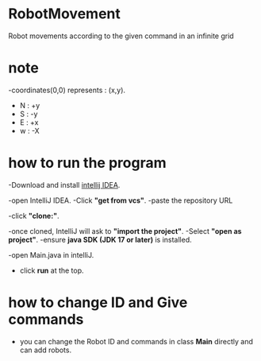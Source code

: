 # RobotMovement
Robot movements according to the given command in an infinite grid
# note
-coordinates(0,0) represents : (x,y).
- N : +y
-  S : -y
-  E : +x
 -  w : -X
  
# how to run the program
-Download and install [intellij IDEA](https://www.jetbrains.com/idea/download/).

-open IntelliJ IDEA.
-Click **"get from vcs"**.
-paste the repository URL

-click **"clone:\"**.

-once cloned, IntelliJ will ask to **"import the project"**.
-Select **"open as project"**.
-ensure **java SDK (JDK 17 or later)** is installed.

-open Main.java in intelliJ.
- click **run** at the top.
# how to change ID and Give commands
- you can change the Robot ID and commands in class **Main** directly and can add robots.


